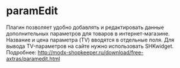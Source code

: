 paramEdit
=========
Плагин позволяет удобно добавлять и редактировать данные дополнительных параметров для товаров в интернет-магазине. Название и цена параметра (TV) вводятся в отдельные поля. Для вывода TV-параметров на сайте нужно использовать SHKwidget. Подробнее: http://modx-shopkeeper.ru/download/free-axtras/paramedit.html
